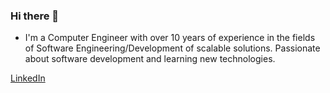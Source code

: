 ### Hi there 👋

- I'm a Computer Engineer with over 10 years of experience in the fields of Software Engineering/Development of scalable solutions. Passionate about software development and learning new technologies. 

[LinkedIn](https://www.linkedin.com/in/wrsanches/)

<!--
**Wrsanches/Wrsanches** is a ✨ _special_ ✨ repository because its `README.md` (this file) appears on your GitHub profile.

Here are some ideas to get you started:

- 🔭 I’m currently working on ...
- 🌱 I’m currently learning ...
- 👯 I’m looking to collaborate on ...
- 🤔 I’m looking for help with ...
- 💬 Ask me about ...
- 📫 How to reach me: ...
- 😄 Pronouns: ...
- ⚡ Fun fact: ...
-->
